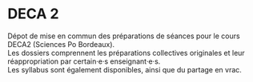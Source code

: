 # DECA 2

Dépot de mise en commun des préparations de séances pour le cours DECA2 (Sciences Po Bordeaux).\
Les dossiers comprennent les préparations collectives originales et leur réappropriation par certain·e·s enseignant·e·s.\
Les syllabus sont également disponibles, ainsi que du partage en vrac.
